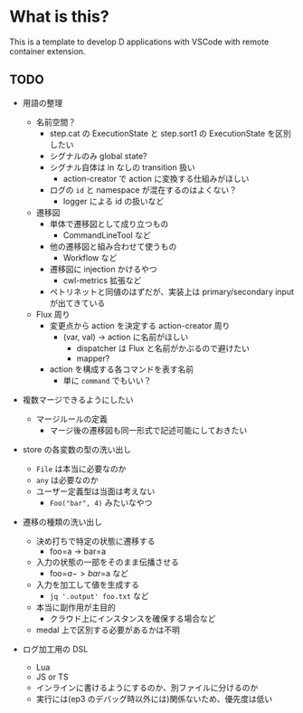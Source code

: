 # What is this?
This is a template to develop D applications with VSCode with remote container extension.

## TODO
- 用語の整理
  - 名前空間？
    - step.cat の ExecutionState と step.sort1 の ExecutionState を区別したい
    - シグナルのみ global state?
    - シグナル自体は in なしの transition 扱い
      - action-creator で action に変換する仕組みがほしい
    - ログの `id` と namespace が混在するのはよくない？
      - logger による id の扱いなど
  - 遷移図
    - 単体で遷移図として成り立つもの
      - CommandLineTool など
    - 他の遷移図と組み合わせて使うもの
      - Workflow など
    - 遷移図に injection かけるやつ
      - cwl-metrics 拡張など
    - ペトリネットと同値のはずだが、実装上は primary/secondary input が出てきている
  - Flux 周り
    - 変更点から action を決定する action-creator 周り
      - (var, val) -> action に名前がほしい
        - dispatcher は Flux と名前がかぶるので避けたい
        - mapper?
    - action を構成する各コマンドを表す名前
      - 単に `command` でもいい？

- 複数マージできるようにしたい
  - マージルールの定義
    - マージ後の遷移図も同一形式で記述可能にしておきたい

- store の各変数の型の洗い出し
  - `File` は本当に必要なのか
  - `any` は必要なのか
  - ユーザー定義型は当面は考えない
    - `Foo("bar", 4)` みたいなやつ

- 遷移の種類の洗い出し
  - 決め打ちで特定の状態に遷移する
    - foo=a -> bar=a
  - 入力の状態の一部をそのまま伝播させる
    - foo=$a -> bar=$a など
  - 入力を加工して値を生成する
    - `jq '.output' foo.txt` など
  - 本当に副作用が主目的
    - クラウド上にインスタンスを確保する場合など
  - medal 上で区別する必要があるかは不明

- ログ加工用の DSL
  - Lua
  - JS or TS
  - インラインに書けるようにするのか、別ファイルに分けるのか
  - 実行には(ep3 のデバッグ時以外には)関係ないため、優先度は低い
